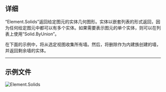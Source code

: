## 详细
“Element.Solids”返回给定图元的实体几何图形。实体以嵌套列表的形式返回，因为任何给定图元中都可以有多个实体。如果需要表示图元的单个实体，则可以在列表上使用“Solid.ByUnion”。

在下面的示例中，将从选定视图收集所有墙。然后，将删除作为内建族创建的墙，并返回剩余墙的实体。

___
## 示例文件

![Element.Solids](./Revit.Elements.Element.Solids_img.jpg)
